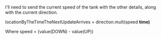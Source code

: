 I'll need to send the current speed of the tank with the other details, along with the current direction.

locationByTheTimeTheNextUpdateArrives = direction.mult(speed **time)**

Where
speed = (value(DOWN) - value(UP)) 
